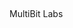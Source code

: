 ## 
MultiBit Labs

<!--

👩‍💻 MultiBit breaks down the barrier between the BTC and EVM chains.
🍿 allowing you to easily transfer assets and conduct transactions between popular blockchains. 
🧙 Let’s embrace the future of blockchain with our cutting-edge cross-chain bridge solution.
-->
